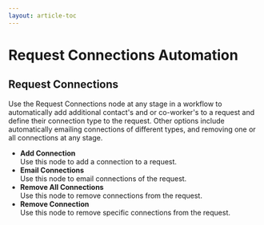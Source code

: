 ```yaml
---
layout: article-toc
---
```

# Request Connections Automation
## Request Connections
Use the Request Connections node at any stage in a workflow to automatically add additional contact's and or co-worker's to a request and define their connection type to the request. Other options include automatically emailing connections of different types, and removing one or all connections at any stage.
* **Add Connection**<br>Use this node to add a connection to a request.
* **Email Connections**<br>Use this node to email connections of the request.
* **Remove All Connections**<br>Use this node to remove connections from the request.
* **Remove Connection**<br>Use this node to remove specific connections from the request.

<!-- https://wiki.hornbill.com/index.php?title=Service_Manager_Business_Process_Workflow -->
